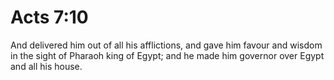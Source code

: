 # Acts 7:10

And delivered him out of all his afflictions, and gave him favour and wisdom in the sight of Pharaoh king of Egypt; and he made him governor over Egypt and all his house.